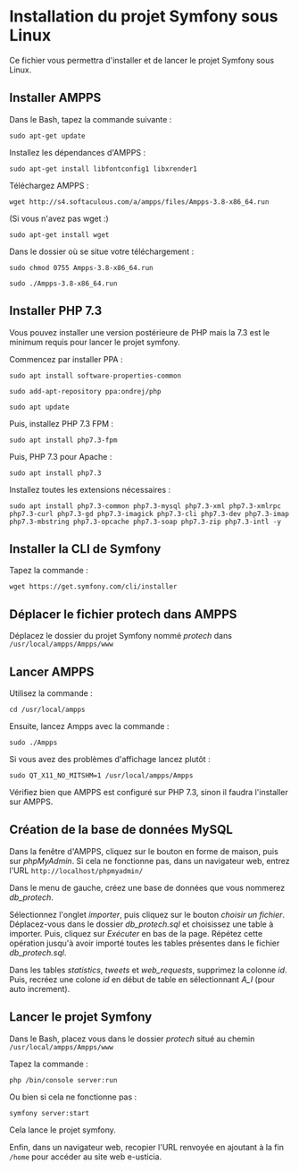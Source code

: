 #  Installation du projet Symfony sous Linux

Ce fichier vous permettra d'installer et de lancer le projet Symfony sous Linux.

## Installer AMPPS

Dans le Bash, tapez la commande suivante :

`sudo apt-get update`

Installez les dépendances d'AMPPS :

`sudo apt-get install libfontconfig1 libxrender1`

Téléchargez AMPPS :

`wget http://s4.softaculous.com/a/ampps/files/Ampps-3.8-x86_64.run`

(Si vous n'avez pas wget :)

`sudo apt-get install wget`

Dans le dossier où se situe votre téléchargement :

`sudo chmod 0755 Ampps-3.8-x86_64.run`

`sudo ./Ampps-3.8-x86_64.run`

## Installer PHP 7.3

Vous pouvez installer une version postérieure de PHP mais la 7.3 est le minimum requis pour lancer le projet symfony.

Commencez par installer PPA :

`sudo apt install software-properties-common`

`sudo add-apt-repository ppa:ondrej/php`

`sudo apt update`

Puis, installez PHP 7.3 FPM :

`sudo apt install php7.3-fpm`

Puis, PHP 7.3 pour Apache :

`sudo apt install php7.3`

Installez toutes les extensions nécessaires :

`sudo apt install php7.3-common php7.3-mysql php7.3-xml php7.3-xmlrpc php7.3-curl php7.3-gd php7.3-imagick php7.3-cli php7.3-dev php7.3-imap php7.3-mbstring php7.3-opcache php7.3-soap php7.3-zip php7.3-intl -y`

## Installer la CLI de Symfony

Tapez la commande :

`wget https://get.symfony.com/cli/installer`

## Déplacer le fichier protech dans AMPPS

Déplacez le dossier du projet Symfony nommé _protech_ dans `/usr/local/ampps/Ampps/www`

## Lancer AMPPS

Utilisez la commande :

`cd /usr/local/ampps`

Ensuite, lancez Ampps avec la commande :

`sudo ./Ampps`

Si vous avez des problèmes d'affichage lancez plutôt :

`sudo QT_X11_NO_MITSHM=1 /usr/local/ampps/Ampps`

Vérifiez bien que AMPPS est configuré sur PHP 7.3, sinon il faudra l'installer sur AMPPS.

## Création de la base de données MySQL

Dans la fenêtre d'AMPPS, cliquez sur le bouton en forme de maison, puis sur _phpMyAdmin_.
Si cela ne fonctionne pas, dans un navigateur web, entrez l'URL `http://localhost/phpmyadmin/`

Dans le menu de gauche, créez une base de données que vous nommerez _db_protech_.

Sélectionnez l'onglet _importer_, puis cliquez sur le bouton _choisir un fichier_.
Déplacez-vous dans le dossier _db_protech.sql_ et choisissez une table à importer. Puis, cliquez sur _Exécuter_ en bas de la page.
Répétez cette opération jusqu'à avoir importé toutes les tables présentes dans le fichier _db_protech.sql_.

Dans les tables _statistics_, _tweets_ et _web_requests_, supprimez la colonne _id_.
Puis, recréez une colone _id_ en début de table en sélectionnant _A_I_ (pour auto increment).

## Lancer le projet Symfony

Dans le Bash, placez vous dans le dossier _protech_ situé au chemin `/usr/local/ampps/Ampps/www`

Tapez la commande :

`php /bin/console server:run`

Ou bien si cela ne fonctionne pas :

`symfony server:start`

Cela lance le projet symfony.

Enfin, dans un navigateur web, recopier l'URL renvoyée en ajoutant à la fin `/home` pour accéder au site web e-usticia.
